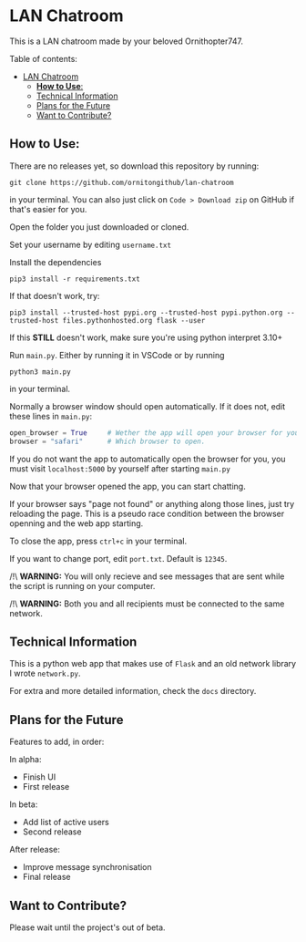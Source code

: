 # LAN Chatroom
This is a LAN chatroom made by your beloved Ornithopter747.

Table of contents:

- [LAN Chatroom](#lan-chatroom)
  - [**How to Use**:](#how-to-use)
  - [Technical Information](#technical-information)
  - [Plans for the Future](#plans-for-the-future)
  - [Want to Contribute?](#want-to-contribute)


## **How to Use**:
There are no releases yet, so download this repository by running:
```
git clone https://github.com/ornitongithub/lan-chatroom
```
in your terminal. You can also just click on `Code > Download zip` on GitHub if that's easier for you.

Open the folder you just downloaded or cloned.

Set your username by editing `username.txt`

Install the dependencies
```
pip3 install -r requirements.txt
```
If that doesn't work, try:
```
pip3 install --trusted-host pypi.org --trusted-host pypi.python.org --trusted-host files.pythonhosted.org flask --user 
```
If this **STILL** doesn't work, make sure you're using python interpret 3.10+

Run `main.py`. Either by running it in VSCode or by running
```
python3 main.py
```
in your terminal.

Normally a browser window should open automatically. If it does not, edit these lines in `main.py`:
```python
open_browser = True     # Wether the app will open your browser for you
browser = "safari"      # Which browser to open.
```
If you do not want the app to automatically open the browser for you, you must visit `localhost:5000` by yourself after starting `main.py`

Now that your browser opened the app, you can start chatting.

If your browser says "page not found" or anything along those lines, just try reloading the page. This is a pseudo race condition between the browser openning and the web app starting.

To close the app, press `ctrl+c` in your terminal.

If you want to change port, edit `port.txt`. Default is `12345`.

/!\ **WARNING:** You will only recieve and see messages that are sent while the script is running on your computer.

/!\ **WARNING:** Both you and all recipients must be connected to the same network.

## Technical Information

This is a python web app that makes use of `Flask` and an old network library I wrote `network.py`.

For extra and more detailed information, check the `docs` directory.

## Plans for the Future

Features to add, in order:

In alpha:
- Finish UI
- First release

In beta:
- Add list of active users
- Second release

After release:
- Improve message synchronisation
- Final release

## Want to Contribute?

Please wait until the project's out of beta.